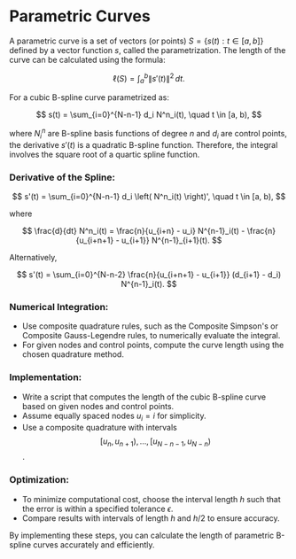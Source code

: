 # Parametric Curves

A parametric curve is a set of vectors (or points) $S = \{ s(t) : t \in [a, b] \}$ defined by a vector function $s$, called the parametrization. The length of the curve can be calculated using the formula:

$$
\ell(S) = \int_a^b \| s'(t) \|^2 \, dt.
$$

For a cubic B-spline curve parametrized as:

$$
s(t) = \sum_{i=0}^{N-n-1} d_i N^n_i(t), \quad t \in [a, b),
$$

where $N^n_i$ are B-spline basis functions of degree $n$ and $d_i$ are control points, the derivative $s'(t)$ is a quadratic B-spline function. Therefore, the integral involves the square root of a quartic spline function.

### Derivative of the Spline:

$$
s'(t) = \sum_{i=0}^{N-n-1} d_i \left( N^n_i(t) \right)', \quad t \in [a, b),
$$

where

$$
\frac{d}{dt} N^n_i(t) = \frac{n}{u_{i+n} - u_i} N^{n-1}_i(t) - \frac{n}{u_{i+n+1} - u_{i+1}} N^{n-1}_{i+1}(t).
$$

Alternatively,

$$
s'(t) = \sum_{i=0}^{N-n-2} \frac{n}{u_{i+n+1} - u_{i+1}} (d_{i+1} - d_i) N^{n-1}_i(t).
$$

### Numerical Integration:

- Use composite quadrature rules, such as the Composite Simpson's or Composite Gauss-Legendre rules, to numerically evaluate the integral.
- For given nodes and control points, compute the curve length using the chosen quadrature method.

### Implementation:

- Write a script that computes the length of the cubic B-spline curve based on given nodes and control points.
- Assume equally spaced nodes $u_i = i$ for simplicity.
- Use a composite quadrature with intervals $$[u_n, u_{n+1}), \ldots, [u_{N-n-1}, u_{N-n})$$.

### Optimization:

- To minimize computational cost, choose the interval length $h$ such that the error is within a specified tolerance $\epsilon$.
- Compare results with intervals of length $h$ and $h/2$ to ensure accuracy.

By implementing these steps, you can calculate the length of parametric B-spline curves accurately and efficiently.

